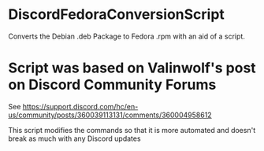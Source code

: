 # DiscordFedoraConversionScript
Converts the Debian .deb Package to Fedora .rpm with an aid of a script.
# Script was based on Valinwolf's post on Discord Community Forums
See https://support.discord.com/hc/en-us/community/posts/360039113131/comments/360004958612

This script modifies the commands so that it is more automated and doesn't break as much with
any Discord updates

